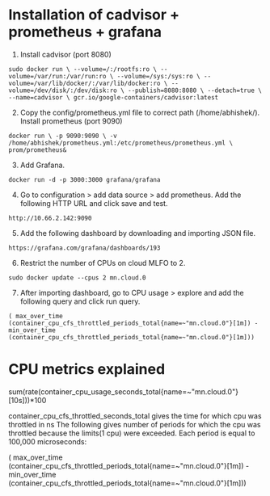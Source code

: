 # Installation of cadvisor + prometheus + grafana
1. Install cadvisor (port 8080)

`sudo docker run \
  --volume=/:/rootfs:ro \
  --volume=/var/run:/var/run:ro \
  --volume=/sys:/sys:ro \
  --volume=/var/lib/docker/:/var/lib/docker:ro \
  --volume=/dev/disk/:/dev/disk:ro \
  --publish=8080:8080 \
  --detach=true \
  --name=cadvisor \
  gcr.io/google-containers/cadvisor:latest `


2. Copy the config/prometheus.yml file to correct path (/home/abhishek/). Install prometheus (port 9090)

`docker run \
    -p 9090:9090 \
    -v /home/abhishek/prometheus.yml:/etc/prometheus/prometheus.yml \
    prom/prometheus&
`

3. Add Grafana.

`docker run -d -p 3000:3000 grafana/grafana`

4. Go to configuration > add data source > add prometheus. Add the following HTTP URL and click save and test.

`http://10.66.2.142:9090`

5. Add the following dashboard by downloading and importing JSON file.

`https://grafana.com/grafana/dashboards/193`

6. Restrict the number of CPUs on cloud MLFO to 2.

`sudo docker update --cpus 2 mn.cloud.0`

7. After importing dashboard, go to CPU usage > explore and add the following query and click run query.

`( max_over_time (container_cpu_cfs_throttled_periods_total{name=~"mn.cloud.0"}[1m]) - 
min_over_time (container_cpu_cfs_throttled_periods_total{name=~"mn.cloud.0"}[1m])) `


# CPU metrics explained
sum(rate(container_cpu_usage_seconds_total{name=~"mn.cloud.0"}[10s]))*100

container_cpu_cfs_throttled_seconds_total gives the time for which cpu was throttled in ns
The following gives number of periods for which the cpu was throttled because the limits(1 cpu) were exceeded. Each period is equal to 100,000 microseconds:

( max_over_time (container_cpu_cfs_throttled_periods_total{name=~"mn.cloud.0"}[1m]) - 
min_over_time (container_cpu_cfs_throttled_periods_total{name=~"mn.cloud.0"}[1m])) 